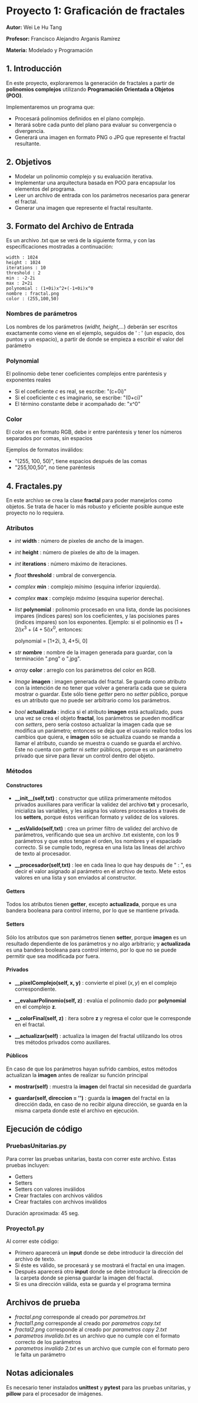 # Proyecto 1: Graficación de fractales
**Autor:** Wei Le Hu Tang

**Profesor:** Francisco Alejandro Arganis Ramírez

**Materia:** Modelado y Programación

## 1. Introducción
En este proyecto, exploraremos la generación de fractales a partir de **polinomios complejos** utilizando **Programación Orientada a Objetos (POO)**.

Implementaremos un programa que:

- Procesará polinomios definidos en el plano complejo.
- Iterará sobre cada punto del plano para evaluar su convergencia o divergencia.
- Generará una imagen en formato PNG o JPG que represente el fractal resultante.

## 2. Objetivos
- Modelar un polinomio complejo y su evaluación iterativa.
- Implementar una arquitectura basada en POO para encapsular los elementos del programa.
- Leer un archivo de entrada con los parámetros necesarios para generar el fractal.
- Generar una imagen que represente el fractal resultante.

## 3. Formato del Archivo de Entrada
Es un archivo .txt que se verá de la siguiente forma, y con las especificaciones mostradas a continuación:

    width : 1024
    height : 1024
    iterations : 10
    threshold : 2
    min : -2-2i
    max : 2+2i
    polynomial : (1+0i)x^2+(-1+0i)x^0
    nombre : fractal.png
    color : (255,100,50)
    
### Nombres de parámetros
Los nombres de los parámetros (*widht, height,...*) deberán ser escritos exactamente como viene en el ejemplo, seguidos de ' : ' (un espacio, dos puntos y un espacio), a partir de donde se empieza a escribir el valor del parámetro

### Polynomial
El polinomio debe tener coeficientes complejos entre paréntesis y exponentes reales
- Si el coeficiente *c* es real, se escribe: "(c+0i)"
- Si el coeficiente *c* es imaginario, se escribe: "(0+ci)"
- El término constante debe ir acompañado de: "x^0"

### Color
El color es en formato RGB, debe ir entre paréntesis y tener los números separados por comas, sin espacios

Ejemplos de formatos inválidos:
- "(255, 100, 50)", tiene espacios después de las comas
- "255,100,50", no tiene paréntesis

## 4. Fractales.py
En este archivo se crea la clase **fractal** para poder manejarlos como objetos. Se trata de hacer lo más robusto y eficiente posible aunque este proyecto no lo requiera.

### Atributos
- *int* **width** : número de pixeles de ancho de la imagen.
- *int* **height** : número de pixeles de alto de la imagen.
- *int* **iterations** : número máximo de iteraciones.
- *float* **threshold** : umbral de convergencia.
- *complex* **min** : complejo *mínimo* (esquina inferior izquierda).
- *complex* **max** : complejo *máximo* (esquina superior derecha).
- *list* **polynomial** : polinomio procesado en una lista, donde las pocisiones impares (índices pares) son los coeficientes, y las pocisiones pares (índices impares) son los exponentes. Ejemplo: si el polinomio es $(1+2i)x^3+(4+5i)x^0$, entonces:

    polynomial = [1+2i, 3, 4+5i, 0]
    
- *str* **nombre** : nombre de la imagen generada para guardar, con la terminación ".png" o ".jpg".
- *array* **color** : arreglo con los parámetros del color en RGB.
- *Image* **imagen** : imagen generada del fractal. Se guarda como atributo con la intención de no tener que volver a generarla cada que se quiera mostrar o guardar. Este sólo tiene *getter* pero no *setter* público, porque es un atributo que no puede ser arbitrario como los parámetros.
- *bool* **actualizada** : indica si el atributo **imagen** está actualizado, pues una vez se crea el objeto **fractal**, los parámetros se pueden modificar con *setters*, pero sería costoso actualizar la imagen cada que se modifica un parámetro; entonces se deja que el usuario realice todos los cambios que quiera, e **imagen** sólo se actualiza cuando se manda a llamar el atributo, cuando se muestra o cuando se guarda el archivo. Este no cuenta con *getter* ni *setter* públicos, porque es un parámetro privado que sirve para llevar un control dentro del objeto.

### Métodos
#### Constructores
- **\_\_init\_\_(self,txt)** : constructor que utiliza primeramente métodos privados auxiliares para verificar la validez del archivo **txt** y procesarlo, inicializa las variables, y les asigna los valores procesados a través de los **setters**, porque éstos verifican formato y validez de los valores.

- **__esValido(self,txt)** : crea un primer filtro de validez del archivo de parámetros, verificando que sea un archivo .txt existente, con los 9 parámetros y que estos tengan el orden, los nombres y el espaciado correcto. Si se cumple todo, regresa en una lista las lineas del archivo de texto al procesador.

- **__procesador(self,txt)** : lee en cada linea lo que hay después de " : ", es decir el valor asignado al parámetro en el archivo de texto. Mete estos valores en una lista y son enviados al constructor.

#### Getters
Todos los atributos tienen **getter**, excepto **actualizada**, porque es una bandera booleana para control interno, por lo que se mantiene privada.

#### Setters
Sólo los atributos que son parámetros tienen **setter**, porque **imagen** es un resultado dependiente de los parámetros y no algo arbitrario; y **actualizada** es una bandera booleana para control interno, por lo que no se puede permitir que sea modificada por fuera.

#### Privados
- **__pixelComplejo(self, x, y)** : convierte el pixel $(x,y)$ en el complejo correspondiente.

- **__evaluarPolinomio(self, z)** : evalúa el polinomio dado por **polynomial** en el complejo **z**.

- **__colorFinal(self, z)** : itera sobre **z** y regresa el color que le corresponde en el fractal.

- **__actualizar(self)** : actualiza la imagen del fractal utilizando los otros tres métodos privados como auxiliares.

#### Públicos
En caso de que los parámetros hayan sufrido cambios, estos métodos actualizan la **imagen** antes de realizar su función principal
- **mostrar(self)** : muestra la **imagen** del fractal sin necesidad de guardarla

- **guardar(self, direccion = '')** : guarda la **imagen** del fractal en la dirección dada, en caso de no recibir alguna dirección, se guarda en la misma carpeta donde esté el archivo en ejecución.

## Ejecución de código
### PruebasUnitarias.py
Para correr las pruebas unitarias, basta con correr este archivo. Estas pruebas incluyen:
- Getters
- Setters
- Setters con valores inválidos
- Crear fractales con archivos válidos
- Crear fractales con archivos inválidos

Duración aproximada: 45 seg.

### Proyecto1.py
Al correr este código:
- Primero aparecerá un **input** donde se debe introducir la dirección del archivo de texto.
- Si éste es válido, se procesará y se mostrará el fractal en una imagen.
- Después aparecerá otro **input** donde se debe introducir la dirección de la carpeta donde se piensa guardar la imagen del fractal.
- Si es una dirección válida, esta se guarda y el programa termina

## Archivos de prueba
- *fractal.png* corresponde al creado por *parametros.txt*
- *fractal1.png* corresponde al creado por *parametros copy.txt*
- *fractal2.png* corresponde al creado por *parametros copy 2.txt*
- *parametros invalido.txt* es un archivo que no cumple con el formato correcto de los parámetros
- *parametros invalido 2.txt* es un archivo que cumple con el formato pero le falta un parámetro

## Notas adicionales
Es necesario tener instalados **unittest** y **pytest** para las pruebas unitarias, y **pillow** para el procesador de imágenes.